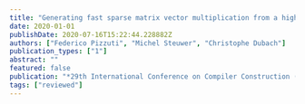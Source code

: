 ```yaml
---
title: "Generating fast sparse matrix vector multiplication from a high level generic functional IR"
date: 2020-01-01
publishDate: 2020-07-16T15:22:44.228882Z
authors: ["Federico Pizzuti", "Michel Steuwer", "Christophe Dubach"]
publication_types: ["1"]
abstract: ""
featured: false
publication: "*29th International Conference on Compiler Construction (<span style=\"font-weight:bold\">CC@CGO</span>)*"
tags: ["reviewed"]
---
```


